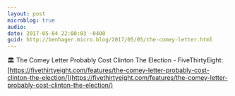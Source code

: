 ```yaml
---
layout: post
microblog: true
audio: 
date: 2017-05-04 22:00:03 -0400
guid: http://benhager.micro.blog/2017/05/05/the-comey-letter.html
---
```

🏛 The Comey Letter Probably Cost Clinton The Election - FiveThirtyEight: [https://fivethirtyeight.com/features/the-comey-letter-probably-cost-clinton-the-election/](https://fivethirtyeight.com/features/the-comey-letter-probably-cost-clinton-the-election/)
